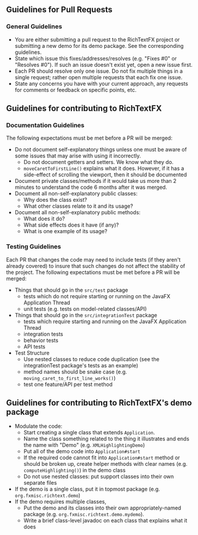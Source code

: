 ## Guidelines for Pull Requests

### General Guidelines
- You are either submitting a pull request to the RichTextFX project or submitting a new demo for its demo package. See the corresponding guidelines.
- State which issue this fixes/addresses/resolves (e.g. "Fixes #0" or "Resolves #0"). If such an issue doesn't exist yet, open a new issue first.
- Each PR should resolve only one issue. Do not fix multiple things in a single request; rather open multiple requests that each fix one issue.
- State any concerns you have with your current approach, any requests for comments or feedback on specific points, etc.

## Guidelines for contributing to RichTextFX

### Documentation Guidelines
The following expectations must be met before a PR will be merged:

- Do not document self-explanatory things unless one must be aware of some issues that may arise with using it incorrectly.
  - Do not document getters and setters. We know what they do.
  - `moveCaretToFirstLine()` explains what it does. However, if it has a side-effect of scrolling the viewport, then it should be documented
- Document private classes/methods if it would take us more than 2 minutes to understand the code 6 months after it was merged.
- Document all non-self-explanatory public classes:
  - Why does the class exist?
  - What other classes relate to it and its usage?
- Document all non-self-explanatory public methods:
  - What does it do?
  - What side effects does it have (if any)?
  - What is one example of its usage?

### Testing Guidelines
Each PR that changes the code may need to include tests (if they aren't already covered) to insure that such changes do not affect the stability of the project. The following expectations must be met before a PR will be merged:

- Things that should go in the `src/test` package
  - tests which do not require starting or running on the JavaFX Application Thread
  - unit tests (e.g. tests on model-related classes/API)
- Things that should go in the `src/integrationTest` package
  - tests which require starting and running on the JavaFX Application Thread
  - integration tests
  - behavior tests
  - API tests
- Test Structure
  - Use nested classes to reduce code duplication (see the integrationTest package's tests as an example)
  - method names should be snake case (e.g. `moving_caret_to_first_line_works()`)
  - test one feature/API per test method


## Guidelines for contributing to RichTextFX's demo package

- Modulate the code:
  - Start creating a single class that extends `Application`.
  - Name the class something related to the thing it illustrates and ends the name with "Demo" (e.g. `XMLHighlightingDemo`)
  - Put all of the demo code into `Application#start`
  - If the required code cannot fit into `Application#start` method or should be broken up, create helper methods with clear names (e.g. `computeHighlighting()`) in the demo class
  - Do not use nested classes: put support classes into their own separate files
- If the demo is a single class, put it in topmost package (e.g. `org.fxmisc.richtext.demo`)
- If the demo requires multiple classes,
  - Put the demo and its classes into their own appropriately-named package (e.g. `org.fxmisc.richtext.demo.mydemo`).
  - Write a brief class-level javadoc on each class that explains what it does



